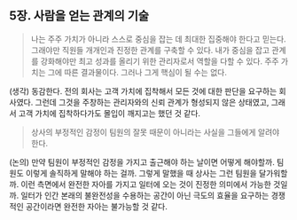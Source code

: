 ## 5장. 사람을 얻는 관계의 기술
> 나는 주주 가치가 아니라 스스로 중심을 잡는 데 최대한 집중해야 한다고 믿는다. 그래야만 직원들 개개인과 진정한 관계를 구축할 수 있다. 내가 중심을 잡고 관계를 강화해야만 최고 성과를 올리기 위한 관리자로서 역할을 다할 수 있다. 주주 가치는 그에 따른 결과물이다. 그러나 그게 핵심이 될 수는 없다.

(생각) 동감한다. 전의 회사는 고객 가치에 집착해서 모든 것에 대한 판단을 요구하는 회사였다. 그런데 그것을 주창하는 관리자와의 신뢰 관계가 형성되지 않은 상태였고, 그래서 고객 가치에 집착하다가도 몰입이 깨지고는 했던 것 같다.

> 상사의 부정적인 감정이 팀원의 잘못 때문이 아니라는 사실을 그들에게 알려야 한다.

(논의) 만약 팀원이 부정적인 감정을 가지고 출근해야 하는 날이면 어떻게 해야할까. 팀원도 이렇게 솔직하게 말해야 하는 걸까. 그렇게 말했을 때 상사는 그런 팀원을 달가워할까. 이런 측면에서 완전한 자아를 가지고 일터에 오는 것이 진정한 의미에서 가능한 것일까. 일터가 인간 본래의 불완전성을 수용하는 공간이 아닌 극도의 효율을 요구하는 경쟁적인 공간이라면 완전한 자아는 불가능할 것 같다.
